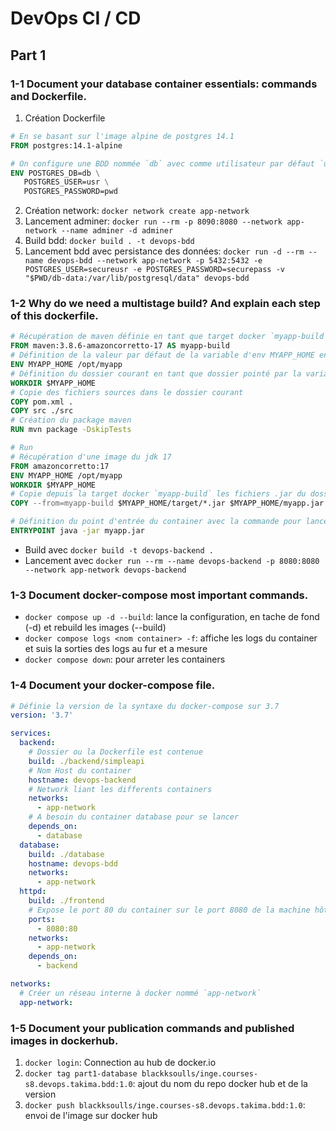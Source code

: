 # DevOps CI / CD
## Part 1
### 1-1 Document your database container essentials: commands and Dockerfile.
1. Création Dockerfile
```dockerfile
# En se basant sur l'image alpine de postgres 14.1
FROM postgres:14.1-alpine

# On configure une BDD nommée `db` avec comme utilisateur par défaut `usr` qui a comme mdp `pwd`
ENV POSTGRES_DB=db \
   POSTGRES_USER=usr \
   POSTGRES_PASSWORD=pwd
```
2. Création network: `docker network create app-network`
2. Lancement adminer: `docker run --rm -p 8090:8080 --network app-network --name adminer -d adminer`
3. Build bdd: `docker build . -t devops-bdd`
4. Lancement bdd avec persistance des données: `docker run -d --rm --name devops-bdd --network app-network -p 5432:5432 -e POSTGRES_USER=secureusr -e POSTGRES_PASSWORD=securepass -v "$PWD/db-data:/var/lib/postgresql/data" devops-bdd`

### 1-2 Why do we need a multistage build? And explain each step of this dockerfile.
```dockerfile
# Récupération de maven définie en tant que target docker `myapp-build`
FROM maven:3.8.6-amazoncorretto-17 AS myapp-build
# Définition de la valeur par défaut de la variable d'env MYAPP_HOME en tant que `/opt/myapp`
ENV MYAPP_HOME /opt/myapp
# Définition du dossier courant en tant que dossier pointé par la variable $MYAPP_HOME
WORKDIR $MYAPP_HOME
# Copie des fichiers sources dans le dossier courant
COPY pom.xml .
COPY src ./src
# Création du package maven
RUN mvn package -DskipTests

# Run
# Récupération d'une image du jdk 17
FROM amazoncorretto:17
ENV MYAPP_HOME /opt/myapp
WORKDIR $MYAPP_HOME
# Copie depuis la target docker `myapp-build` les fichiers .jar du dossier $MYAPP_HOME/target dans le dossier $MYAPP_HOME en tant que l'unique fichier myapp.jar
COPY --from=myapp-build $MYAPP_HOME/target/*.jar $MYAPP_HOME/myapp.jar

# Définition du point d'entrée du container avec la commande pour lancer l'application
ENTRYPOINT java -jar myapp.jar
```
- Build avec `docker build -t devops-backend .`
- Lancement avec `docker run --rm --name devops-backend -p 8080:8080 --network app-network devops-backend`

### 1-3 Document docker-compose most important commands.
- `docker compose up -d --build`: lance la configuration, en tache de fond (-d) et rebuild les images (--build)
- `docker compose logs <nom container> -f`: affiche les logs du container et suis la sorties des logs au fur et a mesure
- `docker compose down`: pour arreter les containers

### 1-4 Document your docker-compose file.
```yaml
# Définie la version de la syntaxe du docker-compose sur 3.7
version: '3.7'

services:
  backend:
    # Dossier ou la Dockerfile est contenue
    build: ./backend/simpleapi
    # Nom Host du container 
    hostname: devops-backend
    # Network liant les differents containers
    networks:
      - app-network
    # A besoin du container database pour se lancer 
    depends_on:
      - database
  database:
    build: ./database
    hostname: devops-bdd
    networks:
      - app-network
  httpd:
    build: ./frontend
    # Expose le port 80 du container sur le port 8080 de la machine hôte 
    ports:
      - 8080:80
    networks:
      - app-network
    depends_on:
      - backend

networks:
  # Créer un réseau interne à docker nommé `app-network`
  app-network:
```

### 1-5 Document your publication commands and published images in dockerhub.
1. `docker login`: Connection au hub de docker.io
2. `docker tag part1-database blackksoulls/inge.courses-s8.devops.takima.bdd:1.0`: ajout du nom du repo docker hub et de la version
3. `docker push blackksoulls/inge.courses-s8.devops.takima.bdd:1.0`: envoi de l'image sur docker hub

